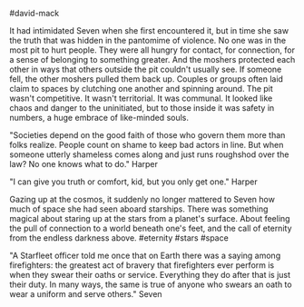 #david-mack

It had intimidated Seven when she first encountered it, but in time she saw the truth that was hidden in the pantomime of violence. No one was in the most pit to hurt people. They were all hungry for contact, for connection, for a sense of belonging to something greater. And the moshers protected each other in ways that others outside the pit couldn't usually see. If someone fell, the other moshers pulled them back up. Couples or groups often laid claim to spaces by clutching one another and spinning around. The pit wasn't competitive. It wasn't territorial. It was communal. It looked like chaos and danger to the uninitiated, but to those inside it was safety in numbers, a huge embrace of like-minded souls.

"Societies depend on the good faith of those who govern them more than folks realize. People count on shame to keep bad actors in line. But when someone utterly shameless comes along and just runs roughshod over the law? No one knows what to do." Harper

"I can give you truth or comfort, kid, but you only get one." Harper

Gazing up at the cosmos, it suddenly no longer mattered to Seven how much of space she had seen aboard starships. There was something magical about staring up at the stars from a planet's surface. About feeling the pull of connection to a world beneath one's feet, and the call of eternity from the endless darkness above.
#eternity #stars #space 

"A Starfleet officer told me once that on Earth there was a saying among firefighters: the greatest act of bravery that firefighters ever perform is when they swear their oaths or service. Everything they do after that is just their duty. In many ways, the same is true of anyone who swears an oath to wear a uniform and serve others." Seven

